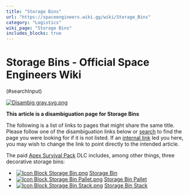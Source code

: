 ```yaml
---
title: "Storage Bins"
url: "https://spaceengineers.wiki.gg/wiki/Storage_Bins"
category: "Logistics"
wiki_page: "Storage Bins"
includes_blocks: true
---
```


# Storage Bins - Official Space Engineers Wiki

(#searchInput)

[![Disambig gray.svg.png](https://spaceengineers.wiki.gg/images/thumb/Disambig_gray.svg.png/50px-Disambig_gray.svg.png?6d33b7)](https://spaceengineers.wiki.gg/wiki/File:Disambig_gray.svg.png)

**This article is a disambiguation page for Storage Bins**

The following is a list of links to pages that might share the same title.  
Please follow one of the disambiguation links below or [search](https://spaceengineers.wiki.gg/wiki/Special:Search "Special:Search") to find the page you were looking for if it is not listed. If an [internal link](https://spaceengineers.wiki.gg/wiki/Special:WhatLinksHere/Storage_Bins "Special:WhatLinksHere/Storage Bins") led you here, you may wish to change the link to point directly to the intended article.

The paid [Apex Survival Pack](https://spaceengineers.wiki.gg/wiki/Apex_Survival_Pack "Apex Survival Pack") DLC includes, among other things, three decorative storage bins:

*    [![Icon Block Storage Bin.png](https://spaceengineers.wiki.gg/images/thumb/Icon_Block_Storage_Bin.png/21px-Icon_Block_Storage_Bin.png?db7a12)](https://spaceengineers.wiki.gg/wiki/Storage_Bin "Storage Bin") [Storage Bin](https://spaceengineers.wiki.gg/wiki/Storage_Bin "Storage Bin")
*    [![Icon Block Storage Bin Pallet.png](https://spaceengineers.wiki.gg/images/thumb/Icon_Block_Storage_Bin_Pallet.png/21px-Icon_Block_Storage_Bin_Pallet.png?c646a4)](https://spaceengineers.wiki.gg/wiki/Storage_Bin_Pallet "Storage Bin Pallet") [Storage Bin Pallet](https://spaceengineers.wiki.gg/wiki/Storage_Bin_Pallet "Storage Bin Pallet")
*    [![Icon Block Storage Bin Stack.png](https://spaceengineers.wiki.gg/images/thumb/Icon_Block_Storage_Bin_Stack.png/21px-Icon_Block_Storage_Bin_Stack.png?2228ff)](https://spaceengineers.wiki.gg/wiki/Storage_Bin_Stack "Storage Bin Stack") [Storage Bin Stack](https://spaceengineers.wiki.gg/wiki/Storage_Bin_Stack "Storage Bin Stack")